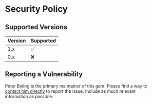 # Security Policy

## Supported Versions

| Version | Supported |
|---------|-----------|
| 1.x     | ✅         |
| 0.x     | ❌         |

## Reporting a Vulnerability

Peter Boling is the primary maintainer of this gem. Please find a way
to [contact him directly](https://railsbling.com/contact) to report the issue. Include as much relevant information as
possible.
